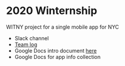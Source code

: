 # 2020 Winternship
WITNY project for a single mobile app for NYC

* Slack channel
* [Team log](team-log.md)
* Google Docs intro document [here](https://docs.google.com/document/d/1IU1f1FyEPHpx1libnOevYbey2i-wpGEGURb9dydPq0k/edit?folder=0AJG_RvPyn9PjUk9PVA#)
* Google Docs for app info collection
